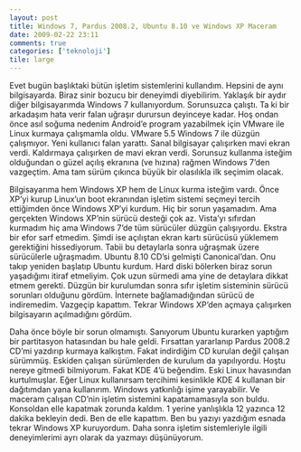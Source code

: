 ```yaml
---
layout: post
title: Windows 7, Pardus 2008.2, Ubuntu 8.10 ve Windows XP Maceram
date: 2009-02-22 23:11
comments: true
categories: ['teknoloji']
tile: large
---
```

Evet bugün başlıktaki bütün işletim sistemlerini kullandım. Hepsini de aynı bilgisayarda. Biraz sinir bozucu bir deneyimdi diyebilirim. Yaklaşık bir aydır diğer bilgisayarımda Windows 7 kullanıyordum. Sorunsuzca çalıştı. Ta ki bir arkadaşım hata verir falan uğraşır durursun deyinceye kadar. Hoş ondan önce asıl soğuma nedenim Android’e program yazabilmek için VMware ile Linux kurmaya çalışmamla oldu. VMware 5.5 Windows 7 ile düzgün çalışmıyor. Yeni kullanıcı falan yarattı. Sanal bilgisayar çalışırken mavi ekran verdi. Kaldırmaya çalışırken de mavi ekran verdi. Sorunsuz kullanma isteğim olduğundan o güzel açılış ekranına (ve hızına) rağmen Windows 7’den vazgeçtim. Ama tam sürüm çıkınca büyük bir olasılıkla ilk seçimim olacak. 

Bilgisayarıma hem Windows XP hem de Linux kurma isteğim vardı. Önce XP’yi kurup Linux’un boot ekranından işletim sistemi seçmeyi tercih ettiğimden önce Windows XP’yi kurdum. Hiç bir sorun yaşamadım. Ama gerçekten Windows XP’nin sürücü desteği çok az. Vista’yı sıfırdan kurmadım hiç ama Windows 7’de tüm sürücüler düzgün çalışıyordu. Ekstra bir efor sarf etmedim. Şimdi ise açılıştan ekran kartı sürücüsü yüklemem gerektiğini hissediyorum. Tabii bu detaylarla sonra uğraşmak üzere sürücülerle uğraşmadım. Ubuntu 8.10 CD’si gelmişti Canonical’dan. Onu takıp yeniden başlatıp Ubuntu kurdum. Hard diski bölerken biraz sorun yaşadığımı itiraf etmeliyim. Çok uzun sürmedi ama yine de detaylara dikkat etmem gerekti. Düzgün bir kurulumdan sonra sıfır işletim sisteminin sürücü sorunları olduğunu gördüm. İnternete bağlamadığından sürücü de indiremedim. Vazgeçip kapattım. Tekrar Windows XP’den açmaya çalışırken bilgisayarın açılmadığını gördüm.

Daha önce böyle bir sorun olmamıştı. Sanıyorum Ubuntu kurarken yaptığım bir partitasyon hatasından bu hale geldi. Fırsattan yararlanıp Pardus 2008.2 CD’mi yazdırıp kurmaya kalkıştım. Fakat indirdiğim CD kurulan değil çalışan sürümmüş. Eskiden çalışan sürümlerden de kurulum da yapılıyordu. Hoştu nereye gitmedi bilmiyorum. Fakat KDE 4’ü beğendim. Eski Linux havasından kurtulmuşlar. Eğer Linux kullanırsam tercihimi kesinlikle KDE 4 kullanan bir dağıtımdan yana kullanırım. Windows yatkınlığı işime yarayabilir. Ve maceram çalışan CD’nin işletim sistemini kapatamamasıyla son buldu. Konsoldan elle kapatmak zorunda kaldım. 1 yerine yanlışlıkla 12 yazınca 12 dakika bekleyin dedi. Ben de elle kapattım. Ben bu yazıyı yazdığım esnada tekrar Windows XP kuruyordum. Daha sonra işletim sistemleriyle ilgili deneyimlerimi ayrı olarak da yazmayı düşünüyorum.